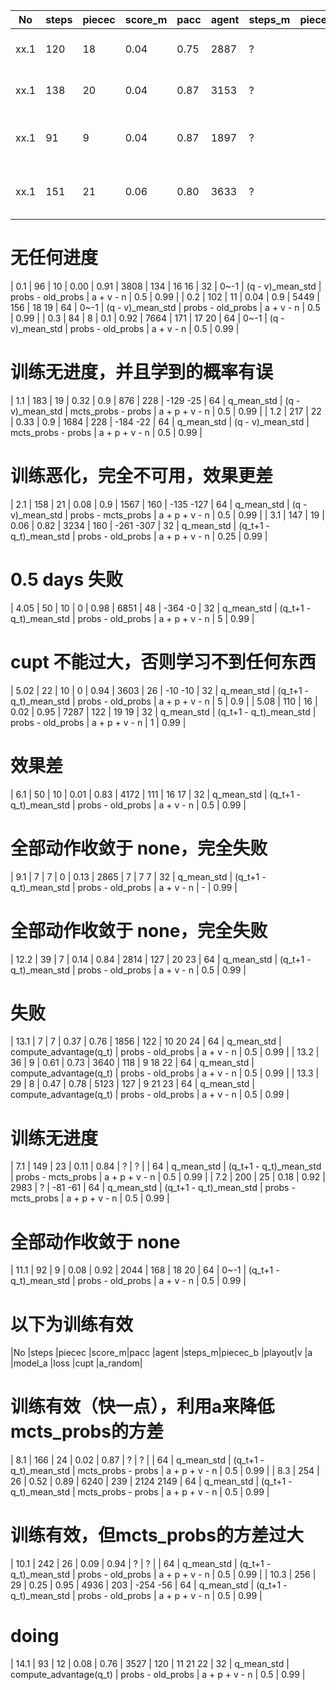 |No     |steps  |piecec |score_m|pacc   |agent  |steps_m|piecec_b   |playout|v           |a                       |model_a             |loss           |cupt   |a_random|
| ----- | ----- | ----- | ----- | ----- | ----- | ----- | -----     | ----- | -----      | -----                  | -----              | -----         | ----- | -----  | 
| xx.1  | 120   | 18    | 0.04  | 0.75  | 2887  | ?     |           | 32    | q_mean_std | (q_t+1 - q_t)_mean_std | probs - old_probs  | a + v - n     | 0.25  | 0.99   |
| xx.1  | 138   | 20    | 0.04  | 0.87  | 3153  | ?     |           | 32    | q_mean_std | (q_t+1 - q_t)_mean_std | probs - mcts_probs | a + v - n     | 0.25  | 0.99   |
| xx.1  | 91    | 9     | 0.04  | 0.87  | 1897  | ?     |           | 32    | q_mean_std | (q_t+1 - q_t)_mean_std | old_probs - probs  | a + p + v - n | 0.25  | 0.99   |
| xx.1  | 151   | 21    | 0.06  | 0.80  | 3633  | ?     |           | 32    | q_mean_std | (q_t+1 - q_t)_mean_std | probs - old_probs  | a + p + v - n | 0.25  | 0.99   |

# 无任何进度
| 0.1  | 96     | 10    | 0.00  | 0.91  | 3808  | 134   | 16    16  | 32    | 0~-1       | (q - v)_mean_std       | probs - old_probs  | a + v - n     | 0.5   | 0.99   |
| 0.2  | 102    | 11    | 0.04  | 0.9   | 5449  | 156   | 18    19  | 64    | 0~-1       | (q - v)_mean_std       | probs - old_probs  | a + v - n     | 0.5   | 0.99   |
| 0.3  | 84     | 8     | 0.1   | 0.92  | 7664  | 171   | 17    20  | 64    | 0~-1       | (q - v)_mean_std       | probs - old_probs  | a + v - n     | 0.5   | 0.99   |

# 训练无进度，并且学到的概率有误
| 1.1   | 183   | 19    | 0.32  | 0.9   | 876   | 228   | -129 -25  | 64    | q_mean_std | (q - v)_mean_std       | mcts_probs - probs | a + p + v - n | 0.5   | 0.99   |
| 1.2   | 217   | 22    | 0.33  | 0.9   | 1684  | 228   | -184 -22  | 64    | q_mean_std | (q - v)_mean_std       | mcts_probs - probs | a + p + v - n | 0.5   | 0.99   |

# 训练恶化，完全不可用，效果更差
| 2.1   | 158   | 21    | 0.08  | 0.9   | 1567  | 160   | -135 -127 | 64    | q_mean_std | (q - v)_mean_std       | probs - mcts_probs | a + p + v - n | 0.5   | 0.99   |
| 3.1   | 147   | 19    | 0.06  | 0.82  | 3234  | 160   | -261 -307 | 32    | q_mean_std | (q_t+1 - q_t)_mean_std | probs - old_probs  | a + p + v - n | 0.25  | 0.99   |

# 0.5 days 失败
| 4.05  | 50    | 10    | 0     | 0.98  | 6851  | 48    | -364 -0   | 32    | q_mean_std | (q_t+1 - q_t)_mean_std | probs - old_probs  | a + p + v - n | 5     | 0.99   |

# cupt 不能过大，否则学习不到任何东西
| 5.02  | 22    | 10    | 0     | 0.94  | 3603  | 26    | -10 -10   | 32    | q_mean_std | (q_t+1 - q_t)_mean_std | probs - old_probs  | a + p + v - n | 5     | 0.9    |
| 5.08  | 110   | 16    | 0.02  | 0.95  | 7287  | 122   | 19   19   | 32    | q_mean_std | (q_t+1 - q_t)_mean_std | probs - old_probs  | a + p + v - n | 1     | 0.99   |

# 效果差
| 6.1   | 50    | 10    | 0.01  | 0.83  | 4172  | 111   | 16   17   | 32    | q_mean_std | (q_t+1 - q_t)_mean_std | probs - old_probs  | a + v - n     | 0.5   | 0.99   |
# 全部动作收敛于 none，完全失败
| 9.1   | 7     | 7     | 0     | 0.13  | 2865  | 7     | 7    7    | 32    | q_mean_std | (q_t+1 - q_t)_mean_std | probs - old_probs  | a + v - n     | -     | 0.99   |
# 全部动作收敛于 none，完全失败
| 12.2  | 39    | 7     | 0.14  | 0.84  | 2814  | 127   | 20    23  | 64    | q_mean_std | (q_t+1 - q_t)_mean_std | probs - old_probs  | a + v - n     | 0.5   | 0.99   |

# 失败
| 13.1  | 7     | 7     | 0.37  | 0.76  | 1856  | 122   | 10 20 24  | 64    | q_mean_std | compute_advantage(q_t) | probs - old_probs  | a + v - n     | 0.5   | 0.99   |
| 13.2  | 36    | 9     | 0.61  | 0.73  | 3640  | 118   | 9  18 22  | 64    | q_mean_std | compute_advantage(q_t) | probs - old_probs  | a + v - n     | 0.5   | 0.99   |
| 13.3  | 29    | 8     | 0.47  | 0.78  | 5123  | 127   | 9  21 23  | 64    | q_mean_std | compute_advantage(q_t) | probs - old_probs  | a + v - n     | 0.5   | 0.99   |

# 训练无进度
| 7.1   | 149   | 23    | 0.11  | 0.84  | ?     | ?     |           | 64    | q_mean_std | (q_t+1 - q_t)_mean_std | probs - mcts_probs | a + p + v - n | 0.5   | 0.99   |
| 7.2   | 200   | 25    | 0.18  | 0.92  | 2983  | ?     | -81 -61   | 64    | q_mean_std | (q_t+1 - q_t)_mean_std | probs - mcts_probs | a + p + v - n | 0.5   | 0.99   |

# 全部动作收敛于 none
| 11.1  | 92    | 9     | 0.08  | 0.92  | 2044  | 168   | 18    20  | 64    | 0~-1       | (q_t+1 - q_t)_mean_std | probs - old_probs  | a + v - n     | 0.5   | 0.99   |


# 以下为训练有效
|No     |steps  |piecec |score_m|pacc   |agent  |steps_m|piecec_b   |playout|v           |a                       |model_a             |loss           |cupt   |a_random|
# 训练有效（快一点），利用a来降低mcts_probs的方差
| 8.1   | 166   | 24    | 0.02  | 0.87  | ?     | ?     |           | 64    | q_mean_std | (q_t+1 - q_t)_mean_std | mcts_probs - probs | a + p + v - n | 0.5   | 0.99   |
| 8.3   | 254   | 26    | 0.52  | 0.89  | 6240  | 239   | 2124 2149 | 64    | q_mean_std | (q_t+1 - q_t)_mean_std | mcts_probs - probs | a + p + v - n | 0.5   | 0.99   |

# 训练有效，但mcts_probs的方差过大
| 10.1  | 242   | 26    | 0.09  | 0.94  | ?     | ?     |           | 64    | q_mean_std | (q_t+1 - q_t)_mean_std | probs - old_probs  | a + p + v - n | 0.5   | 0.99   |
| 10.3  | 256   | 29    | 0.25  | 0.95  | 4936  | 203   | -254 -56  | 64    | q_mean_std | (q_t+1 - q_t)_mean_std | probs - old_probs  | a + p + v - n | 0.5   | 0.99   |

# doing
| 14.1  | 93    | 12    | 0.08  | 0.76  | 3527  | 120   | 11 21 22  | 32    | q_mean_std | compute_advantage(q_t) | probs - old_probs  | a + p + v - n | 0.5   | 0.99   |

















